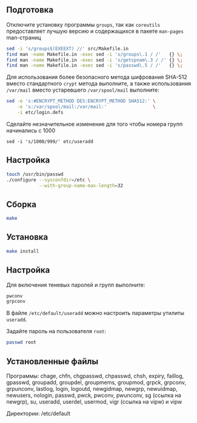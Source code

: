 <package-info :package="package" showsbu2></package-info>

<script>
		new Vue({
		el: '#main',
		data: { package: {} },
		mounted: function () {
				this.getPackage('shadow');
		},
		methods: {
			getPackage: function(name) {
					getPackage(name)
					.then(response => this.package = response);
			},
		}
  })
</script>

## Подготовка

Отключите установку программы `groups`, так как `coreutils` предоставляет лучшую версию и содержащихся в пакете `man-pages` man-страниц

```bash
sed -i 's/groups$(EXEEXT) //' src/Makefile.in
find man -name Makefile.in -exec sed -i 's/groups\.1 / /'   {} \;
find man -name Makefile.in -exec sed -i 's/getspnam\.3 / /' {} \;
find man -name Makefile.in -exec sed -i 's/passwd\.5 / /'   {} \;
```

Для использования более безопасного метода шифрования SHA-512 вместо стандартного `crypt` метода выполните, а также использования `/var/mail` вместо устаревшего `/var/spool/mail` выполните:

```bash
sed -e 's:#ENCRYPT_METHOD DES:ENCRYPT_METHOD SHA512:' \
    -e 's:/var/spool/mail:/var/mail:'                 \
    -i etc/login.defs
```

Сделайте незначительное изменение для того чтобы номера групп начинались с 1000

```
sed -i 's/1000/999/' etc/useradd
```

## Настройка


```bash
touch /usr/bin/passwd
./configure --sysconfdir=/etc \
            --with-group-name-max-length=32
```

## Сборка


```bash
make
```

## Установка

```bash
make install
```
 
## Настройка

Для включения теневых паролей и групп выполните:

```bash
pwconv
grpconv
```

В файле `/etc/default/useradd` можно настроить параметры утилиты `useradd`.

Задайте пароль на пользователя `root`:

```bash
passwd root
```

## Установленные файлы

Программы:  chage, chfn, chgpasswd, chpasswd, chsh, expiry, faillog, gpasswd, groupadd, groupdel, groupmems, groupmod, grpck, grpconv, grpunconv, lastlog, login, logoutd, newgidmap, newgrp, newuidmap, newusers, nologin, passwd, pwck, pwconv, pwunconv, sg (ссылка на newgrp), su, useradd, userdel, usermod, vigr (ссылка на vipw) и vipw

Директории: /etc/default


